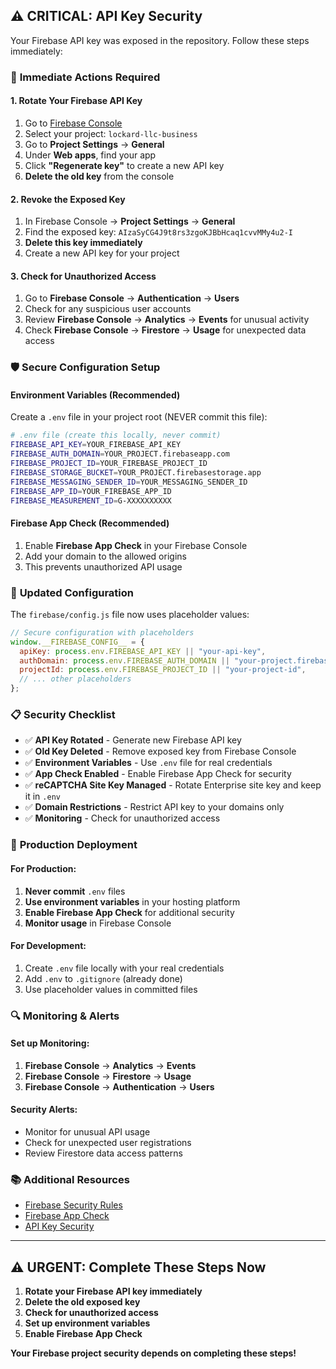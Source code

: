 ## ⚠️ **CRITICAL: API Key Security**

Your Firebase API key was exposed in the repository. Follow these steps immediately:

### 🚨 **Immediate Actions Required**

#### **1. Rotate Your Firebase API Key**
1. Go to [Firebase Console](https://console.firebase.google.com/)
2. Select your project: `lockard-llc-business`
3. Go to **Project Settings** → **General**
4. Under **Web apps**, find your app
5. Click **"Regenerate key"** to create a new API key
6. **Delete the old key** from the console

#### **2. Revoke the Exposed Key**
1. In Firebase Console → **Project Settings** → **General**
2. Find the exposed key: `AIzaSyCG4J9t8rs3zgoKJBbHcaq1cvvMMy4u2-I`
3. **Delete this key immediately**
4. Create a new API key for your project

#### **3. Check for Unauthorized Access**
1. Go to **Firebase Console** → **Authentication** → **Users**
2. Check for any suspicious user accounts
3. Review **Firebase Console** → **Analytics** → **Events** for unusual activity
4. Check **Firebase Console** → **Firestore** → **Usage** for unexpected data access

### 🛡️ **Secure Configuration Setup**

#### **Environment Variables (Recommended)**
Create a `.env` file in your project root (NEVER commit this file):

```bash
# .env file (create this locally, never commit)
FIREBASE_API_KEY=YOUR_FIREBASE_API_KEY
FIREBASE_AUTH_DOMAIN=YOUR_PROJECT.firebaseapp.com
FIREBASE_PROJECT_ID=YOUR_FIREBASE_PROJECT_ID
FIREBASE_STORAGE_BUCKET=YOUR_PROJECT.firebasestorage.app
FIREBASE_MESSAGING_SENDER_ID=YOUR_MESSAGING_SENDER_ID
FIREBASE_APP_ID=YOUR_FIREBASE_APP_ID
FIREBASE_MEASUREMENT_ID=G-XXXXXXXXXX
```

#### **Firebase App Check (Recommended)**
1. Enable **Firebase App Check** in your Firebase Console
2. Add your domain to the allowed origins
3. This prevents unauthorized API usage

### 🔧 **Updated Configuration**

The `firebase/config.js` file now uses placeholder values:

```javascript
// Secure configuration with placeholders
window.__FIREBASE_CONFIG__ = {
  apiKey: process.env.FIREBASE_API_KEY || "your-api-key",
  authDomain: process.env.FIREBASE_AUTH_DOMAIN || "your-project.firebaseapp.com",
  projectId: process.env.FIREBASE_PROJECT_ID || "your-project-id",
  // ... other placeholders
};
```

### 📋 **Security Checklist**

- ✅ **API Key Rotated** - Generate new Firebase API key
- ✅ **Old Key Deleted** - Remove exposed key from Firebase Console
- ✅ **Environment Variables** - Use `.env` file for real credentials
- ✅ **App Check Enabled** - Enable Firebase App Check for security
- ✅ **reCAPTCHA Site Key Managed** - Rotate Enterprise site key and keep it in `.env`
- ✅ **Domain Restrictions** - Restrict API key to your domains only
- ✅ **Monitoring** - Check for unauthorized access

### 🚀 **Production Deployment**

#### **For Production:**
1. **Never commit** `.env` files
2. **Use environment variables** in your hosting platform
3. **Enable Firebase App Check** for additional security
4. **Monitor usage** in Firebase Console

#### **For Development:**
1. Create `.env` file locally with your real credentials
2. Add `.env` to `.gitignore` (already done)
3. Use placeholder values in committed files

### 🔍 **Monitoring & Alerts**

#### **Set up Monitoring:**
1. **Firebase Console** → **Analytics** → **Events**
2. **Firebase Console** → **Firestore** → **Usage**
3. **Firebase Console** → **Authentication** → **Users**

#### **Security Alerts:**
- Monitor for unusual API usage
- Check for unexpected user registrations
- Review Firestore data access patterns

### 📚 **Additional Resources**

- [Firebase Security Rules](https://firebase.google.com/docs/rules)
- [Firebase App Check](https://firebase.google.com/docs/app-check)
- [API Key Security](https://firebase.google.com/docs/projects/api-keys)

---

## ⚠️ **URGENT: Complete These Steps Now**

1. **Rotate your Firebase API key immediately**
2. **Delete the old exposed key**
3. **Check for unauthorized access**
4. **Set up environment variables**
5. **Enable Firebase App Check**

**Your Firebase project security depends on completing these steps!**
